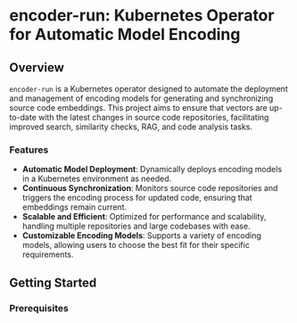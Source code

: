 # encoder-run: Kubernetes Operator for Automatic Model Encoding

## Overview
`encoder-run` is a Kubernetes operator designed to automate the deployment and management of encoding models for generating and synchronizing source code embeddings. This project aims to ensure that vectors are up-to-date with the latest changes in source code repositories, facilitating improved search, similarity checks, RAG, and code analysis tasks.

### Features
- **Automatic Model Deployment**: Dynamically deploys encoding models in a Kubernetes environment as needed.
- **Continuous Synchronization**: Monitors source code repositories and triggers the encoding process for updated code, ensuring that embeddings remain current.
- **Scalable and Efficient**: Optimized for performance and scalability, handling multiple repositories and large codebases with ease.
- **Customizable Encoding Models**: Supports a variety of encoding models, allowing users to choose the best fit for their specific requirements.

## Getting Started

### Prerequisites